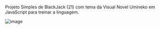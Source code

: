 Projeto Simples de BlackJack (21) com tema da Visual Novel Umineko em JavaScript para treinar a linguagem. 

![image](https://github.com/user-attachments/assets/953f3623-8b05-4550-aa3c-51e30a5bc7bf)
